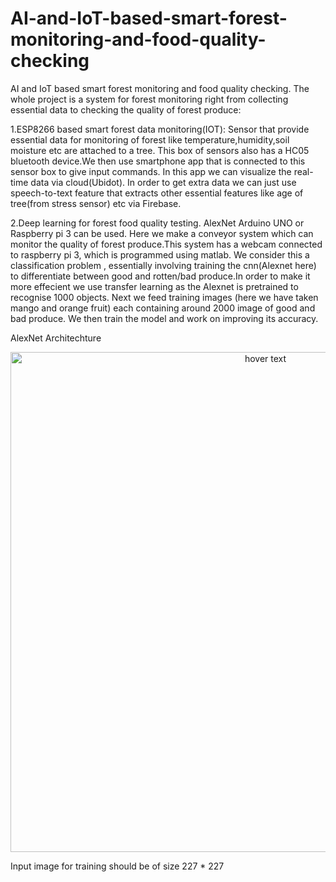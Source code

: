 # AI-and-IoT-based-smart-forest-monitoring-and-food-quality-checking
AI and IoT based smart forest monitoring and food quality checking.
The whole project is a system for forest monitoring right from collecting essential data to checking the quality of forest produce:

1.ESP8266 based smart forest data monitoring(IOT):
      Sensor that provide essential data for monitoring of forest like temperature,humidity,soil moisture etc are attached to a tree.
      This box of sensors also has a HC05 bluetooth device.We then use smartphone app that is connected to this sensor box to give input         commands.
      In this app we can visualize the real-time data via cloud(Ubidot). In order to get extra data we can just use speech-to-text feature       that extracts other essential features like age of tree(from stress sensor) etc via Firebase.

2.Deep learning for forest food quality testing.
AlexNet 
Arduino UNO or Raspberry pi 3 can be used.
      Here we make a conveyor system which can monitor the quality of forest produce.This system has a webcam connected to raspberry pi 3,       which is programmed using matlab.
      We consider this a classification problem , essentially involving training the cnn(Alexnet here) to differentiate between good and         rotten/bad produce.In order to make it more effecient we use transfer learning as the Alexnet is pretrained to recognise 1000             objects.
      Next we feed training images (here we have taken mango and orange fruit) each containing around 2000 image of good and bad produce.
      We then train the model and work on improving its accuracy.
      
AlexNet Architechture

<p align="center">
  <img src="https://www.learnopencv.com/wp-content/uploads/2018/05/AlexNet-1.png" width="800" title="hover text">
</p>

Input image for training should be of size 227 * 227
